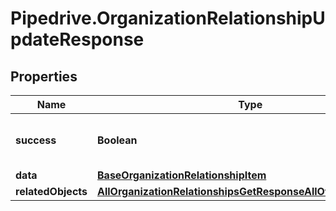 # Pipedrive.OrganizationRelationshipUpdateResponse

## Properties

Name | Type | Description | Notes
------------ | ------------- | ------------- | -------------
**success** | **Boolean** | If the response is successful or not | [optional] 
**data** | [**BaseOrganizationRelationshipItem**](BaseOrganizationRelationshipItem.md) |  | [optional] 
**relatedObjects** | [**AllOrganizationRelationshipsGetResponseAllOfRelatedObjects**](AllOrganizationRelationshipsGetResponseAllOfRelatedObjects.md) |  | [optional] 


